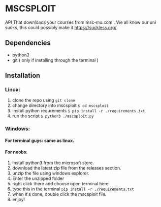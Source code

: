 # MSCSPLOIT
API That downloads your courses from msc-mu.com . 
We all know our uni sucks, this could possibly make it https://suckless.org/

## Dependencies

+ python3
+ git ( only if installing through the terminal )

## Installation
### Linux:
1. clone the repo using `git clone`
2. change directory into mscsploit 
`$ cd mscsploit`
3. install python requrements
`$ pip install -r ./requirements.txt`
4. run the script
`$ python3 ./mscsploit.py`

### Windows:
#### For terminal guys: same as linux.
#### For noobs:
1. install python3 from the microsoft store.
2. download the latest zip file from the releases section.
3. unzip the file using windows explorer.
4. Enter the unzipped folder
5. right click there and choose open terminal here
6. type this in the terminal `pip install -r ./requirements.txt`
7. when it's done, double click the mscsploit file.
8. enjoy!

